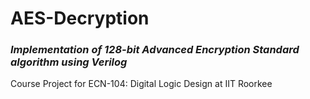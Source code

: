 # AES-Decryption
### _Implementation of 128-bit Advanced Encryption Standard algorithm using Verilog_

Course Project for ECN-104: Digital Logic Design at IIT Roorkee
